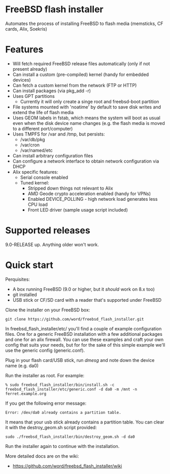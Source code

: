 FreeBSD flash installer
=======================

Automates the process of installing FreeBSD to flash media (memsticks, CF cards, Alix, Soekris)

Features
========

 * Will fetch required FreeBSD release files automatically (only if not present already)
 * Can install a custom (pre-compiled) kernel (handy for embedded devices)
 * Can fetch a custom kernel from the network (FTP or HTTP)
 * Can install packages (via pkg_add -r)
 * Uses GPT partitions
   * Currently it will only create a singe root and freebsd-boot partition
 * File systems mounted with 'noatime' by default to save disk writes and extend 
   the life of flash media
 * Uses GEOM labels in fstab, which means the system will boot as usual even
   when the disk device name changes (e.g. the flash media is moved to a
   different port/computer)
 * Uses TMPFS for /var and /tmp, but persists:
   * /var/db/pkg
   * /var/cron
   * /var/named/etc
 * Can install arbitrary configuration files
 * Can configure a network interface to obtain network configuration via DHCP 
 * Alix specific features:
   * Serial console enabled
   * Tuned kernel:
     * Stripped down things not relevant to Alix
     * AMD Geode crypto acceleration enabled (handy for VPNs)
     * Enabled DEVICE_POLLING - high network load generates less CPU load
     * Front LED driver (sample usage script included)

Supported releases
==================

9.0-RELEASE up.  Anything older won't work.


Quick start
===========

Perquisites:
 * A box running FreeBSD (9.0 or higher, but it _should_ work on 8.x too)
 * git installed
 * USB stick or CF/SD card with a reader that's supported under FreeBSD

Clone the installer on your FreeBSD box:

```
git clone https://github.com/word/freebsd_flash_installer.git
```

In freebsd_flash_installer/etc/ you'll find a couple of example configuration
files.  One for a generic FreeBSD installation with a few additional packages
and one for an alix firewall.  You can use these examples and craft your own
config that suits your needs, but for for the sake of this simple example we'll
use the generic config (generic.conf).

Plug in your flash card/USB stick, run _dmesg_ and note down the device name
(e.g. da0)

Run the installer as root.  For example:

```
% sudo freebsd_flash_installer/bin/install.sh -c freebsd_flash_installer/etc/generic.conf -d da0 -m /mnt -n ferret.example.org
```

If you get the following error message:

```
Error: /dev/da0 already contains a partition table.
```

It means that your usb stick already contains a partition table.  You can clear
it with the destroy_geom.sh script provided:

```
sudo ./freebsd_flash_installer/bin/destroy_geom.sh -d da0 
```

Run the installer again to continue with the installation.

More detailed docs are on the wiki:
 * https://github.com/word/freebsd_flash_installer/wiki
